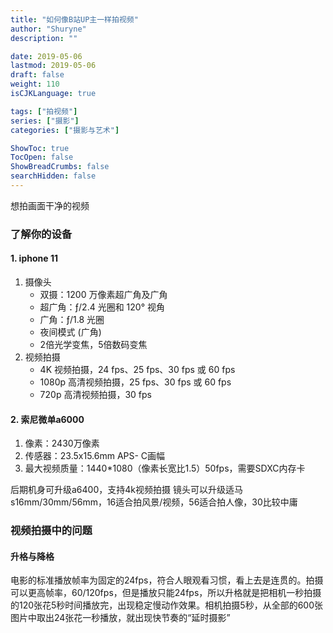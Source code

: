 ```yaml
---
title: "如何像B站UP主一样拍视频"
author: "Shuryne"
description: ""

date: 2019-05-06
lastmod: 2019-05-06
draft: false
weight: 110
isCJKLanguage: true

tags: ["拍视频"]
series: ["摄影"]
categories: ["摄影与艺术"]

ShowToc: true
TocOpen: false
ShowBreadCrumbs: false
searchHidden: false
---
```




想拍画面干净的视频

<!--more-->



### 了解你的设备

#### 1. iphone 11

1. 摄像头
    * 双摄：1200 万像素超广角及广角
    * 超广角：ƒ/2.4 光圈和 120° 视角
    * 广角：ƒ/1.8 光圈
    * 夜间模式 (广角)
    * 2倍光学变焦，5倍数码变焦
2. 视频拍摄
    * 4K 视频拍摄，24 fps、25 fps、30 fps 或 60 fps
    * 1080p 高清视频拍摄，25 fps、30 fps 或 60 fps
    * 720p 高清视频拍摄，30 fps

#### 2. 索尼微单a6000

1. 像素：2430万像素
2. 传感器：23.5x15.6mm APS- C画幅
3. 最大视频质量：1440*1080（像素长宽比1.5）50fps，需要SDXC内存卡

后期机身可升级a6400，支持4k视频拍摄
镜头可以升级适马s16mm/30mm/56mm，16适合拍风景/视频，56适合拍人像，30比较中庸



### 视频拍摄中的问题

#### 升格与降格

电影的标准播放帧率为固定的24fps，符合人眼观看习惯，看上去是连贯的。拍摄可以更高帧率，60/120fps，但是播放只能24fps，所以升格就是把相机一秒拍摄的120张花5秒时间播放完，出现稳定慢动作效果。相机拍摄5秒，从全部的600张图片中取出24张花一秒播放，就出现快节奏的“延时摄影”



